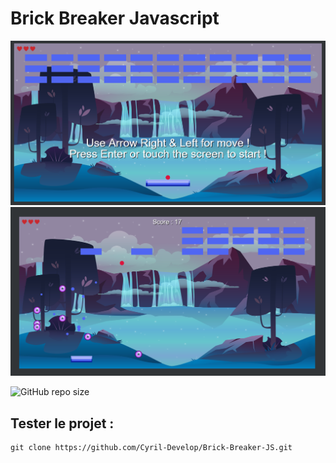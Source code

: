 # Brick Breaker Javascript

![screenshot](./image/screenshot.png)
![screenshot2](./image/screenshot2.png)

![GitHub repo size](https://img.shields.io/github/repo-size/Cyril-Develop/Brick-Breaker-JS?style=for-the-badge)

## Tester le projet :

```terminal
git clone https://github.com/Cyril-Develop/Brick-Breaker-JS.git